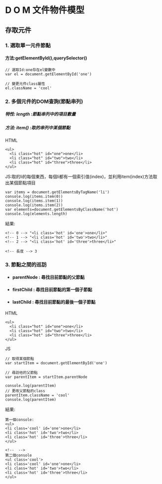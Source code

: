 # D O M 文件物件模型

## 存取元件
### 1.  選取單一元件節點
#### 方法:getElementById(),querySelector()

```javascript=
// 選取Id:one存在el變數中
var el = document.getElementById('one')

// 變更元件class屬性
el.className = 'cool'
```
### 2.  多個元件的DOM查詢(節點串列)
##### 特性: length :節點串列中的項目數量
##### 方法: item() :取的串列中某個節點
HTML
```htmlmixed=
<ul>
  <li class="hot" id="one">one</li>
  <li class="hot" id="two">two</li>
  <li class="hot" id="three">three</li>
</ul>
```
JS:取的li的每個東西，每個li都有一個索引值(index)，並利用item(index)方法取出某個節點項目
```javascript=
var items = document.getElementsByTagName('li')
console.log(items.item(0))
console.log(items.item(1))
console.log(items.item(2))
var elements=document.getElementsByClassName('hot')
console.log(elements.length)
```
結果:
```htmlmixed=
<!-- 0 --> "<li class='hot' id='one'>one</li>" 
<!-- 1 --> "<li class='hot' id='two'>two</li>"
<!-- 2 --> "<li class='hot' id='three'>three</li>"

<!-- 長度 --> 3
```

### 3.  節點之間的巡訪
* #### parentNode : 尋找目前節點的父節點
* #### firstChild : 尋找目前節點的第一個子節點
* #### lastChild : 尋找目前節點的最後一個子節點
HTML
```htmlmixed=
<ul>
  <li class="hot" id="one">one</li>
  <li class="hot" id="two">two</li>
  <li class="hot" id="three">three</li>
</ul>
```
JS
```javascript=
// 取得某個節點
var startItem = document.getElementById('one')

// 尋訪他的父節點
var parentItem = startItem.parentNode

console.log(parentItem)
// 更改父節點的class
parentItem.className = 'cool'
console.log(parentItem)
```
結果:

```htmlmixed=
第一個console:
<ul>
<li class='cool' id='one'>one</li>
<li class='hot' id='two'>two</li>
<li class='hot' id='three'>three</li>
</ul>

<!--  -->
第二個console
<ul class='cool'>
<li class='cool' id='one'>one</li>
<li class='hot' id='two'>two</li>
<li class='hot' id='three'>three</li>
</ul>
```

